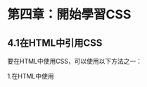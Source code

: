 # 第四章：開始學習CSS

## 4.1在HTML中引用CSS
要在HTML中使用CSS，可以使用以下方法之一：

1.在HTML中使用 <style> 標籤，將 CSS 代碼嵌入到 HTML 中：
```html
<!DOCTYPE html>
<html>
<head>
	<title>My Page</title>
	<style>
		h1 {
			color: red;
			font-size: 36px;
		}
		p {
			color: blue;
			font-size: 16px;
		}
	</style>
</head>
<body>
	<h1>Hello World!</h1>
	<p>This is my page.</p>
</body>
</html>
```
2.在HTML中使用< link >標籤，將外部的CSS文件引入到HTML中：
```html
<!DOCTYPE html>
<html>
<head>
	<title>My Page</title>
	<link rel="stylesheet" href="style.css">
</head>
<body>
	<h1>Hello World!</h1>
	<p>This is my page.</p>
</body>
</html>
```
## 4.2CSS的基本屬性
### CSS 的基本屬性包括：

color：設置文字的顏色。
  
background-color：設置元素的背景顏色。

font-size：設置文字的大小。

font-family：設置文字的字體。

border：設置元素的邊框，包括邊框的寬度、樣式和顏色。

padding：設置元素的內邊距。

margin：設置元素的外邊距。

text-align：設置文字的對齊方式。

以下是一個簡單的 CSS 樣式的範例：

```css
h1 {
	color: red;
	font-size: 36px;
	text-align: center;
}
```
## 4.3常用的 CSS 屬性
CSS 提供了很多屬性，以下是一些常用的 CSS 屬性：

width：設置元素的寬度。

height：設置元素的高度。

background-image：設置元素的背景圖片。

background-position：設置背景圖片的位置。

background-repeat：設置背景圖片的重複方式。

border-radius：設置元素的圓角。

box-shadow：設置元素的陰影。

text-decoration：設置文字的裝飾，例如下劃線、刪除線等。

text-transform：設置文字的轉換，例如轉換為大寫、小寫等。

以下是一個使用了這些屬性的 CSS 範例：

```css
.button {
	width: 120px;
	height: 40px;
	background-color: #ff0000;
	color: #fff;
	font-size: 16px;
	border-radius: 4px;
	box-shadow: 2px 2px 2px #888;
	text-decoration: none;
	text-transform: uppercase;
}
```
	
## 4.4CSS盒模型和定位
	
### CSS盒模型
CSS 盒模型是用來表示 HTML 元素在網頁中佔據空間的模型。每個 HTML 元素都可以被看作是一個矩形的盒子，包括以下幾個部分：

content：元素的內容區域。
	
padding：元素的內邊距，位於內容和邊框之間。
	
border：元素的邊框，位於內邊距和外邊距之間。
	
margin：元素的外邊距，位於邊框和相鄰元素之間。
	
CSS 盒模型的寬度和高度可以使用以下兩種方式進行設置：

content-box：元素的寬度和高度只包括內容區域，不包括內邊距、邊框和外邊距。
	
border-box：元素的寬度和高度包括內容區域、內邊距和邊框，但不包括外邊距。
	
以下是一個使用了 CSS 盒模型的範例：

```css
.box {
	width: 200px;
	height: 100px;
	padding: 20px;
	border: 1px solid #000;
	margin: 10px;
	box-sizing: border-box;
}
```
###  CSS定位
CSS 定位用於控制元素在網頁中的位置和布局。CSS 提供了以下三種定位方式：

static：元素的位置由文檔流決定，不能通過 top、left、right、bottom 屬性進行調整。
	
relative：元素的位置相對於其原本的位置進行調整，可以通過 top、left、right、bottom 屬性進行調整。
	
absolute：元素的位置相對於最近的已定位父元素進行調整，如果沒有已定位的父元素，則相對於文檔進行調整，可以通過 top、left、right、bottom 屬性進行調整。
	
fixed：元素的位置相對於視窗進行調整，不會隨著頁面滾動而改變，可以通過 top、left、right、bottom 屬性進行調整。
	
以下是一個使用了 CSS 定位的範例：
	
```CSS
.box {
	width: 100px;
	height: 100px;
	position: relative;
	top: 20px;
	left: 20px;
}
```

